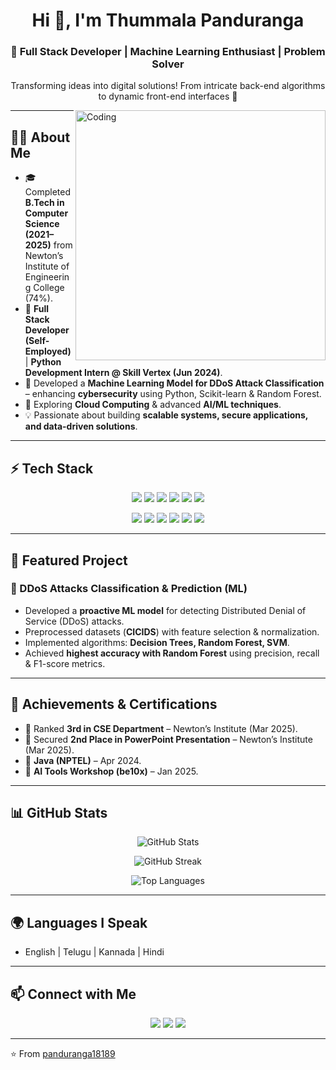 <h1 align="center">Hi 👋, I'm Thummala Panduranga</h1>
<h3 align="center">🚀 Full Stack Developer | Machine Learning Enthusiast | Problem Solver</h3>
<p align="center">Transforming ideas into digital solutions! From intricate back-end algorithms to dynamic front-end interfaces 🚀</p>

<img align="right" alt="Coding" width="400" src="https://cdn.dribbble.com/users/1162077/screenshots/3848914/programmer.gif">

---

## 👨‍💻 About Me  
- 🎓 Completed **B.Tech in Computer Science (2021–2025)** from Newton’s Institute of Engineering College (74%).  
- 💼 **Full Stack Developer (Self-Employed)** | **Python Development Intern @ Skill Vertex (Jun 2024)**.  
- 🔬 Developed a **Machine Learning Model for DDoS Attack Classification** – enhancing **cybersecurity** using Python, Scikit-learn & Random Forest.  
- 🌱 Exploring **Cloud Computing** & advanced **AI/ML techniques**.  
- 💡 Passionate about building **scalable systems, secure applications, and data-driven solutions**.  

---

## ⚡ Tech Stack  

<p align="center">
<img src="https://img.shields.io/badge/Python-3776AB?style=for-the-badge&logo=python&logoColor=white"/>
<img src="https://img.shields.io/badge/Java-ED8B00?style=for-the-badge&logo=java&logoColor=white"/>
<img src="https://img.shields.io/badge/C++-00599C?style=for-the-badge&logo=cplusplus&logoColor=white"/>
<img src="https://img.shields.io/badge/JavaScript-F7DF1E?style=for-the-badge&logo=javascript&logoColor=black"/>
<img src="https://img.shields.io/badge/HTML5-E34F26?style=for-the-badge&logo=html5&logoColor=white"/>
<img src="https://img.shields.io/badge/CSS3-1572B6?style=for-the-badge&logo=css3&logoColor=white"/>
</p>

<p align="center">
<img src="https://img.shields.io/badge/Django-092E20?style=for-the-badge&logo=django&logoColor=white"/>
<img src="https://img.shields.io/badge/Flask-000000?style=for-the-badge&logo=flask&logoColor=white"/>
<img src="https://img.shields.io/badge/NumPy-013243?style=for-the-badge&logo=numpy&logoColor=white"/>
<img src="https://img.shields.io/badge/Pandas-150458?style=for-the-badge&logo=pandas&logoColor=white"/>
<img src="https://img.shields.io/badge/SQL-336791?style=for-the-badge&logo=postgresql&logoColor=white"/>
<img src="https://img.shields.io/badge/REST%20API-005571?style=for-the-badge&logo=fastapi&logoColor=white"/>
</p>

---

## 📌 Featured Project  

### 🔐 DDoS Attacks Classification & Prediction (ML)  
- Developed a **proactive ML model** for detecting Distributed Denial of Service (DDoS) attacks.  
- Preprocessed datasets (**CICIDS**) with feature selection & normalization.  
- Implemented algorithms: **Decision Trees, Random Forest, SVM**.  
- Achieved **highest accuracy with Random Forest** using precision, recall & F1-score metrics.  

---

## 🏅 Achievements & Certifications  
- 🥉 Ranked **3rd in CSE Department** – Newton’s Institute (Mar 2025).  
- 🥈 Secured **2nd Place in PowerPoint Presentation** – Newton’s Institute (Mar 2025).  
- 📘 **Java (NPTEL)** – Apr 2024.  
- 🤖 **AI Tools Workshop (be10x)** – Jan 2025.  

---

## 📊 GitHub Stats  

<p align="center">
  <img src="https://github-readme-stats.vercel.app/api?username=panduranga18189&show_icons=true&theme=tokyonight" alt="GitHub Stats"/>
</p>

<p align="center">
  <img src="https://github-readme-streak-stats.herokuapp.com/?user=panduranga18189&theme=tokyonight" alt="GitHub Streak"/>
</p>

<p align="center">
  <img src="https://github-readme-stats.vercel.app/api/top-langs/?username=panduranga18189&layout=compact&theme=tokyonight" alt="Top Languages"/>
</p>

---

## 🌍 Languages I Speak  
- English | Telugu | Kannada | Hindi  

---

## 📫 Connect with Me  

<p align="center">
  <a href="mailto:panduranga18189@gmail.com"><img src="https://img.shields.io/badge/Email-D14836?style=for-the-badge&logo=gmail&logoColor=white"></a>
  <a href="https://www.linkedin.com/in/panduranga-thummala-313677314"><img src="https://img.shields.io/badge/LinkedIn-0077B5?style=for-the-badge&logo=linkedin&logoColor=white"></a>
  <a href="https://github.com/panduranga18189"><img src="https://img.shields.io/badge/GitHub-100000?style=for-the-badge&logo=github&logoColor=white"></a>
</p>

---

⭐️ From [panduranga18189](https://github.com/panduranga18189)
